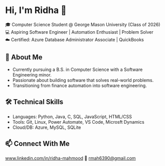 # Hi, I'm Ridha 👋

🎓 Computer Science Student @ George Mason University (Class of 2026)  
💻 Aspiring Software Engineer | Automation Enthusiast | Problem Solver  
☁️ Certified: Azure Database Administrator Associate | QuickBooks  



## 🚀 About Me
- Currently pursuing a B.S. in Computer Science with a Software Engineering minor.  
- Passionate about building software that solves real-world problems.  
- Transitioning from finance automation into software engineering.  



## 🛠️ Technical Skills
- Languages: Python, Java, C, SQL, JavaScript, HTML/CSS  
- Tools: Git, Linux, Power Automate, VS Code, Microsft Dynamics  
- Cloud/DB: Azure, MySQL, SQLite  


## 📫 Connect With Me
www.linkedin.com/in/ridha-mahmood
📧 rmah6390@gmail.com
